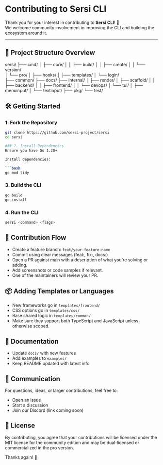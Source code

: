 # Contributing to Sersi CLI

Thank you for your interest in contributing to **Sersi CLI**! 🚀  
We welcome community involvement in improving the CLI and building the ecosystem around it.

---

## 🧱 Project Structure Overview

sersi/
├── cmd/
│ ├── core/
│ │ ├── build/
│ │ ├── create/
│ │ └── version/  
│ └── pro/
│ ├── hooks/
│ ├── templates/
│ └── login/  
├── common/
├── docs/
├── internal/
│ ├── render/
│ ├── scaffold/
│ │ ├── backend/
│ │ ├── frontend/
│ │ └── devops/
│ └── tui/
│ ├── menuinput/
│ └── textinput/
├── pkg/
└── test/

## 🛠️ Getting Started

### 1. Fork the Repository

````bash
git clone https://github.com/sersi-project/sersi
cd sersi

### 2. Install Dependencies
Ensure you have Go 1.20+

Install dependencies:

```bash
go mod tidy
````

### 3. Build the CLI

```bash
go build
go install
```

### 4. Run the CLI

```bash
sersi <command> <flags>
```

## 🔁 Contribution Flow

-   Create a feature branch: `feat/your-feature-name`
-   Commit using clear messages (feat:, fix:, docs:)
-   Open a PR against main with a description of what you're solving or adding.
-   Add screenshots or code samples if relevant.
-   One of the maintainers will review your PR.

## 📦 Adding Templates or Languages

-   New frameworks go in `templates/frontend/`
-   CSS options go in `templates/css/`
-   Base shared logic in `templates/common/`
-   Make sure they support both TypeScript and JavaScript unless otherwise scoped.

## 📝 Documentation

-   Update `docs/` with new features
-   Add examples to `examples/`
-   Keep README updated with latest info

## 💬 Communication

For questions, ideas, or larger contributions, feel free to:

-   Open an issue
-   Start a discussion
-   Join our Discord (link coming soon)

## 🧾 License

By contributing, you agree that your contributions will be licensed under the MIT license for the community edition and may be dual-licensed or commercialized in the pro version.

Thanks again! 💜
